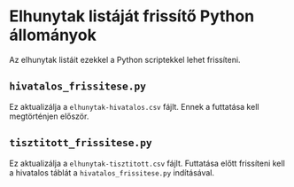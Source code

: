 Elhunytak listáját frissítő Python állományok
=============================================

Az elhunytak listáit ezekkel a Python scriptekkel lehet frissíteni.


`hivatalos_frissitese.py`
-------------------------
Ez aktualizálja a `elhunytak-hivatalos.csv` fájlt.
Ennek a futtatása kell megtörténjen először.


`tisztitott_frissitese.py`
-------------------------
Ez aktualizálja a `elhunytak-tisztitott.csv` fájlt.
Futtatása előtt frissíteni kell a hivatalos táblát a `hivatalos_frissitese.py` indításával.
